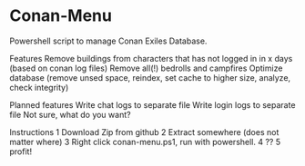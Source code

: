 # Conan-Menu

Powershell script to manage Conan Exiles Database.

Features
Remove buildings from characters that has not logged in in x days (based on conan log files)
Remove all(!) bedrolls and campfires
Optimize database (remove unsed space, reindex, set cache to higher size, analyze, check integrity)

Planned features
Write chat logs to separate file
Write login logs to separate file
Not sure, what do you want?

Instructions
1 Download Zip from github
2 Extract somewhere (does not matter where)
3 Right click conan-menu.ps1, run with powershell.
4 ??
5 profit!
